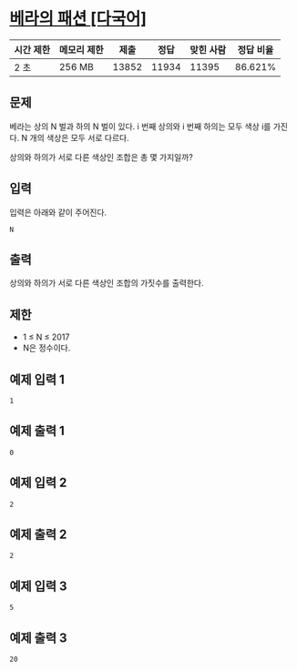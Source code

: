 # [베라의 패션 [다국어]](https://www.acmicpc.net/problem/15439)

| 시간 제한 | 메모리 제한 | 제출 | 정답 | 맞힌 사람 | 정답 비율 |
| --- | --- | --- | --- | --- | --- |
| 2 초 | 256 MB | 13852 | 11934 | 11395 | 86.621% |

## 문제

베라는 상의 N 벌과 하의 N 벌이 있다. i 번째 상의와 i 번째 하의는 모두 색상 i를 가진다. N 개의 색상은 모두 서로 다르다.

상의와 하의가 서로 다른 색상인 조합은 총 몇 가지일까?

## 입력

입력은 아래와 같이 주어진다.

```
N
```

## 출력

상의와 하의가 서로 다른 색상인 조합의 가짓수를 출력한다.

## 제한

- 1 ≤ N ≤ 2017
- N은 정수이다.

## 예제 입력 1

```
1

```

## 예제 출력 1

```
0

```

## 예제 입력 2

```
2

```

## 예제 출력 2

```
2

```

## 예제 입력 3

```
5

```

## 예제 출력 3

```
20
```
